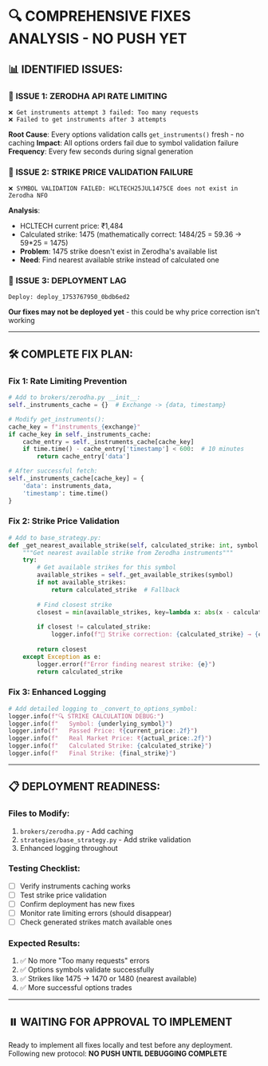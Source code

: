 # 🔍 COMPREHENSIVE FIXES ANALYSIS - NO PUSH YET

## 📊 **IDENTIFIED ISSUES:**

### 🚨 **ISSUE 1: ZERODHA API RATE LIMITING** 
```
❌ Get instruments attempt 3 failed: Too many requests
❌ Failed to get instruments after 3 attempts
```

**Root Cause**: Every options validation calls `get_instruments()` fresh - no caching
**Impact**: All options orders fail due to symbol validation failure
**Frequency**: Every few seconds during signal generation

### 🚨 **ISSUE 2: STRIKE PRICE VALIDATION FAILURE**
```
❌ SYMBOL VALIDATION FAILED: HCLTECH25JUL1475CE does not exist in Zerodha NFO
```

**Analysis**: 
- HCLTECH current price: ₹1,484
- Calculated strike: 1475 (mathematically correct: 1484/25 = 59.36 → 59*25 = 1475)
- **Problem**: 1475 strike doesn't exist in Zerodha's available list
- **Need**: Find nearest available strike instead of calculated one

### 🚨 **ISSUE 3: DEPLOYMENT LAG**
```
Deploy: deploy_1753767950_0bdb6ed2
```
**Our fixes may not be deployed yet** - this could be why price correction isn't working

---

## 🛠️ **COMPLETE FIX PLAN:**

### **Fix 1: Rate Limiting Prevention**
```python
# Add to brokers/zerodha.py __init__:
self._instruments_cache = {}  # Exchange -> {data, timestamp}

# Modify get_instruments():
cache_key = f"instruments_{exchange}"
if cache_key in self._instruments_cache:
    cache_entry = self._instruments_cache[cache_key]
    if time.time() - cache_entry['timestamp'] < 600:  # 10 minutes
        return cache_entry['data']

# After successful fetch:
self._instruments_cache[cache_key] = {
    'data': instruments_data,
    'timestamp': time.time()
}
```

### **Fix 2: Strike Price Validation**
```python
# Add to base_strategy.py:
def _get_nearest_available_strike(self, calculated_strike: int, symbol: str) -> int:
    """Get nearest available strike from Zerodha instruments"""
    try:
        # Get available strikes for this symbol
        available_strikes = self._get_available_strikes(symbol)
        if not available_strikes:
            return calculated_strike  # Fallback
            
        # Find closest strike
        closest = min(available_strikes, key=lambda x: abs(x - calculated_strike))
        
        if closest != calculated_strike:
            logger.info(f"🔧 Strike correction: {calculated_strike} → {closest} (nearest available)")
            
        return closest
    except Exception as e:
        logger.error(f"Error finding nearest strike: {e}")
        return calculated_strike
```

### **Fix 3: Enhanced Logging**
```python
# Add detailed logging to _convert_to_options_symbol:
logger.info(f"🔍 STRIKE CALCULATION DEBUG:")
logger.info(f"   Symbol: {underlying_symbol}")
logger.info(f"   Passed Price: ₹{current_price:.2f}")
logger.info(f"   Real Market Price: ₹{actual_price:.2f}")
logger.info(f"   Calculated Strike: {calculated_strike}")
logger.info(f"   Final Strike: {final_strike}")
```

---

## 📋 **DEPLOYMENT READINESS:**

### **Files to Modify:**
1. `brokers/zerodha.py` - Add caching
2. `strategies/base_strategy.py` - Add strike validation  
3. Enhanced logging throughout

### **Testing Checklist:**
- [ ] Verify instruments caching works
- [ ] Test strike price validation
- [ ] Confirm deployment has new fixes
- [ ] Monitor rate limiting errors (should disappear)
- [ ] Check generated strikes match available ones

### **Expected Results:**
1. ✅ No more "Too many requests" errors
2. ✅ Options symbols validate successfully  
3. ✅ Strikes like 1475 → 1470 or 1480 (nearest available)
4. ✅ More successful options trades

---

## ⏸️ **WAITING FOR APPROVAL TO IMPLEMENT**

Ready to implement all fixes locally and test before any deployment.
Following new protocol: **NO PUSH UNTIL DEBUGGING COMPLETE** 